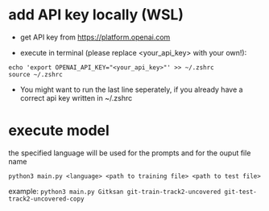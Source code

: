 # add API key locally (WSL)

- get API key from https://platform.openai.com

- execute in terminal (please replace <your_api_key> with your own!):  
```
echo 'export OPENAI_API_KEY="<your_api_key>"' >> ~/.zshrc
source ~/.zshrc 
```

- You might want to run the last line seperately, if you already have a correct api key written in ~/.zshrc

# execute model
the specified language will be used for the prompts and for the ouput file name
```
python3 main.py <language> <path to training file> <path to test file>
```
example: `python3 main.py Gitksan git-train-track2-uncovered git-test-track2-uncovered-copy`